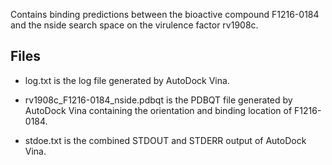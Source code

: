 Contains binding predictions between the bioactive compound F1216-0184 and the nside search space on the virulence factor rv1908c.

## Files

- log.txt is the log file generated by AutoDock Vina.

- rv1908c_F1216-0184_nside.pdbqt is the PDBQT file generated by AutoDock Vina containing the orientation and binding location of F1216-0184.

- stdoe.txt is the combined STDOUT and STDERR output of AutoDock Vina.

